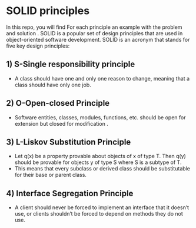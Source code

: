 # SOLID principles
In this repo, you will find For each principle an example with the problem and solution .
SOLID is a popular set of design principles that are used in object-oriented software development. SOLID is an acronym that stands for five key design principles:
## 1) S-Single responsibility principle
- A class should have one and only one reason to change, meaning that a class should have only one job.
## 2) O-Open-closed Principle
- Software entities, classes, modules, functions, etc. should be open for extension but closed for modification .
## 3) L-Liskov Substitution Principle
- Let q(x) be a property provable about objects of x of type T. Then q(y) should be provable for objects y of type S where S is a subtype of T.
- This means that every subclass or derived class should be substitutable for their base or parent class.
## 4) Interface Segregation Principle
- A client should never be forced to implement an interface that it doesn’t use, or clients shouldn’t be forced to depend on methods they do not use.